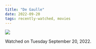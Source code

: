 ```yaml
---
title: "De Gaulle"
date: 2022-09-20
tags: recently-watched, movies
---
```


 <p><img src="https://a.ltrbxd.com/resized/film-poster/5/8/7/0/4/7/587047-de-gaulle-0-600-0-900-crop.jpg?v=38f2adf6d2"/></p> <p>Watched on Tuesday September 20, 2022.</p>